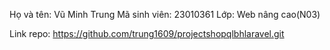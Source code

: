 
Họ và tên: Vũ Minh Trung 
Mã sinh viên: 23010361 
Lớp: Web nâng cao(N03)

Link repo: https://github.com/trung1609/projectshopqlbhlaravel.git


